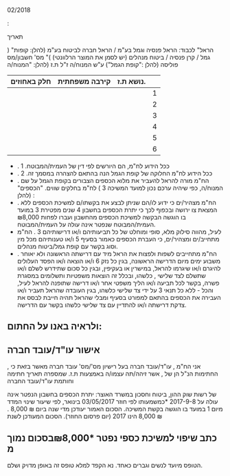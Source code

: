 02/2018

<!-- image -->

:

תאריך

) "הראל" לכבוד: הראל פנסיה וגמל בע"מ / הראל חברה לביטוח בע"מ (להלן: קופות גמל                                                              / קרן פנסיה                                                              / ביטוח מנהלים (יש לסמן את המוצר הרלוונטי) )" מס' חשבון/מס פוליסה                                          (להלן :"קופת הגמל") ע"ש המנוח/ה                                 ז"ל ת.ז                                    (להלן: "המנוח/ה

| חלק באחוזים   | קירבה משפחתית   | נושא ת.ז.   |    |
|---------------|-----------------|-------------|----|
|               |                 |             |  1 |
|               |                 |             |  2 |
|               |                 |             |  3 |
|               |                 |             |  4 |
|               |                 |             |  5 |
|               |                 |             |  6 |

- . ככל הידוע לח"מ, הם היורשים לפי דין של העמית/המבוטח. 1
- . ככל הידוע לח"מ החלוקה של קופת הגמל הנה בהתאם להצהרה במסמך זה. 2
- .  הח"מ מורה להראל להעביר את מלוא הכספים הצבורים בקופת הגמל על שם המנוח/ה, כפי שיהיה ערכם נכון למועד המשיכה 3 ) לח"מ בחלקים שווים. "הכספים" : (להלן
- . הח"מ מצהיר/ים כי ידוע לו/הם שניתן לבצע את בקשתו/ם למשיכת הכספים ללא המצאת צו ירושה ובכפוף לכך כי יתרת הכספים בחשבון 4 שנים מפטירת 3 במועד בו הוגשה הבקשה למשיכת הכספים מהחשבון ועברו לפחות ₪8,000 העמית/המבוטח שנפטר אינה עולה על העמית/המבוטח.
- לעיל, מהווה סילוק מלא, סופי ומוחלט של כל תביעותיהם ו/או דרישותיהם 3 . הח"מ מתחייב/ים ומצהיר/ים, כי העברת הכספים כאמור בסעיף 5 ו/או טענותיהם מכל מין וסוג בקשר עם קופת גמל/ביטוח מנהלים.
- . הח"מ מתחייבים לשפות ולפצות את הראל מיד עם דרישתה הראשונה ולא יאוחר משבוע ימים מיום הדרישה הראשונה, בגין כל נזק 6 ו/או הוצאה ו/או הפסד העלולים להיגרם ו/או שיגרמו להראל, במישרין או בעקיפין, ובגין כל סכום שתידרש לשלם ו/או שתשלם לצד שלישי , כלשהו, ובכלל זה הוצאות משפטיות ותשלומים במסגרת פשרה, בקשר לכל תביעה ו/או הליך משפטי אחר ו/או דרישה שתופנה להראל לעיל, והכל - ללא כל תנאי 3 על ידי צד שלישי כלשהו, בגין העובדה שהראל תעביר ו/או העבירה את הכספים בהתאם למפורט בסעיף ומבלי שהראל תהיה חייבת לבסס את צדקת דרישתה ו/או להתדיין עם צד שלישי כלשהו בקשר עם הדרישה.

## ולראיה באנו על החתום:

## אישור עו"ד/עובד חברה

, אני הח"מ                                                                   , עו"ד/עובד חברה בעל רישיון מס'/מס' עובד חברה מאשר בזאת כי החתימות הנ"ל הן של                                       , אשר זיהה/תה עצמו/ה באמצעות ת.ז. שמספרה תאריך                                                  חתימה וחותמת עו"ד/עובד החברה

של רשות שוק ההון, ביטוח וחסכון במשרד האוצר: יתרת הכספים בחשבון הנפטר אינה עולה על 2017-9-8 *כמשמעותו לפי חוזר 03/05/2017 בינואר, לפי שיעור שינוי המדד מיום 1 במועד בו הוגשה בקשת המשיכה. הסכום האמור יעודכן מדי שנה ביום ₪  8,000 .₪  8,000 הינו 2017 (יום פרסום החוזר). הסכום המעודכן לשנת

## כתב שיפוי למשיכת כספי נפטר *₪8,000בסכום נמוך מ

הטופס מיועד לנשים וגברים כאחד. נא הקפד למלא טופס זה באופן מדויק ושלם.